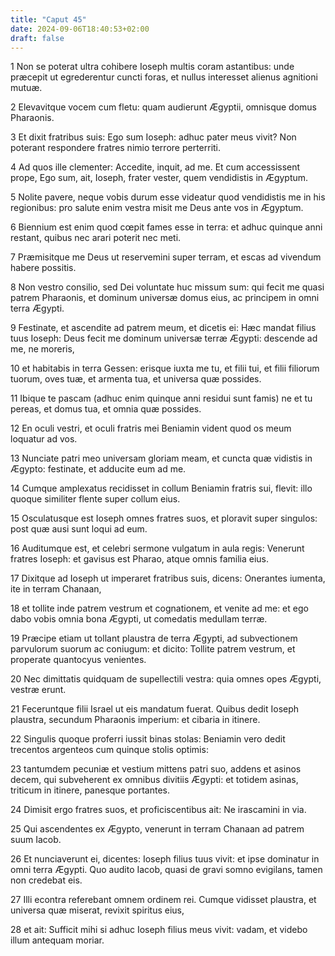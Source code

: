 ```yaml
---
title: "Caput 45"
date: 2024-09-06T18:40:53+02:00
draft: false
---
```




1 Non se poterat ultra cohibere Ioseph multis coram astantibus: unde præcepit ut egrederentur cuncti foras, et nullus interesset alienus agnitioni mutuæ.

2 Elevavitque vocem cum fletu: quam audierunt Ægyptii, omnisque domus Pharaonis.

3 Et dixit fratribus suis: Ego sum Ioseph: adhuc pater meus vivit? Non poterant respondere fratres nimio terrore perterriti.

4 Ad quos ille clementer: Accedite, inquit, ad me. Et cum accessissent prope, Ego sum, ait, Ioseph, frater vester, quem vendidistis in Ægyptum.

5 Nolite pavere, neque vobis durum esse videatur quod vendidistis me in his regionibus: pro salute enim vestra misit me Deus ante vos in Ægyptum.

6 Biennium est enim quod cœpit fames esse in terra: et adhuc quinque anni restant, quibus nec arari poterit nec meti.

7 Præmisitque me Deus ut reservemini super terram, et escas ad vivendum habere possitis.

8 Non vestro consilio, sed Dei voluntate huc missum sum: qui fecit me quasi patrem Pharaonis, et dominum universæ domus eius, ac principem in omni terra Ægypti.

9 Festinate, et ascendite ad patrem meum, et dicetis ei: Hæc mandat filius tuus Ioseph: Deus fecit me dominum universæ terræ Ægypti: descende ad me, ne moreris,

10 et habitabis in terra Gessen: erisque iuxta me tu, et filii tui, et filii filiorum tuorum, oves tuæ, et armenta tua, et universa quæ possides.

11 Ibique te pascam (adhuc enim quinque anni residui sunt famis) ne et tu pereas, et domus tua, et omnia quæ possides.

12 En oculi vestri, et oculi fratris mei Beniamin vident quod os meum loquatur ad vos.

13 Nunciate patri meo universam gloriam meam, et cuncta quæ vidistis in Ægypto: festinate, et adducite eum ad me.

14 Cumque amplexatus recidisset in collum Beniamin fratris sui, flevit: illo quoque similiter flente super collum eius.

15 Osculatusque est Ioseph omnes fratres suos, et ploravit super singulos: post quæ ausi sunt loqui ad eum.

16 Auditumque est, et celebri sermone vulgatum in aula regis: Venerunt fratres Ioseph: et gavisus est Pharao, atque omnis familia eius.

17 Dixitque ad Ioseph ut imperaret fratribus suis, dicens: Onerantes iumenta, ite in terram Chanaan,

18 et tollite inde patrem vestrum et cognationem, et venite ad me: et ego dabo vobis omnia bona Ægypti, ut comedatis medullam terræ.

19 Præcipe etiam ut tollant plaustra de terra Ægypti, ad subvectionem parvulorum suorum ac coniugum: et dicito: Tollite patrem vestrum, et properate quantocyus venientes.

20 Nec dimittatis quidquam de supellectili vestra: quia omnes opes Ægypti, vestræ erunt.

21 Feceruntque filii Israel ut eis mandatum fuerat. Quibus dedit Ioseph plaustra, secundum Pharaonis imperium: et cibaria in itinere.

22 Singulis quoque proferri iussit binas stolas: Beniamin vero dedit trecentos argenteos cum quinque stolis optimis:

23 tantumdem pecuniæ et vestium mittens patri suo, addens et asinos decem, qui subveherent ex omnibus divitiis Ægypti: et totidem asinas, triticum in itinere, panesque portantes.

24 Dimisit ergo fratres suos, et proficiscentibus ait: Ne irascamini in via.

25 Qui ascendentes ex Ægypto, venerunt in terram Chanaan ad patrem suum Iacob.

26 Et nunciaverunt ei, dicentes: Ioseph filius tuus vivit: et ipse dominatur in omni terra Ægypti. Quo audito Iacob, quasi de gravi somno evigilans, tamen non credebat eis.

27 Illi econtra referebant omnem ordinem rei. Cumque vidisset plaustra, et universa quæ miserat, revixit spiritus eius,

28 et ait: Sufficit mihi si adhuc Ioseph filius meus vivit: vadam, et videbo illum antequam moriar.

